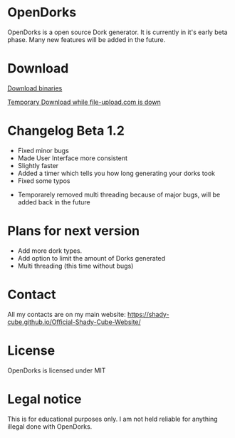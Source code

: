 # OpenDorks
OpenDorks is a open source Dork generator. It is currently in it's early beta phase. Many new features will
be added in the future.

# Download
[Download binaries](https://www.file-upload.com/yvpycrgouify)

[Temporary Download while file-upload.com is down](https://anonfiles.com/F2O6C6E7o3/OpenDorks_Beta1_2_rar)

# Changelog Beta 1.2
+ Fixed minor bugs
+ Made User Interface more consistent
+ Slightly faster
+ Added a timer which tells you how long generating your dorks took
+ Fixed some typos
- Temporarely removed multi threading because of major bugs, will be added back in the future

# Plans for next version
+ Add more dork types.
+ Add option to limit the amount of Dorks generated
+ Multi threading (this time without bugs)

# Contact
All my contacts are on my main website: https://shady-cube.github.io/Official-Shady-Cube-Website/

# License

OpenDorks is licensed under MIT

# Legal notice

This is for educational purposes only. I am not held reliable for anything illegal done with OpenDorks.
